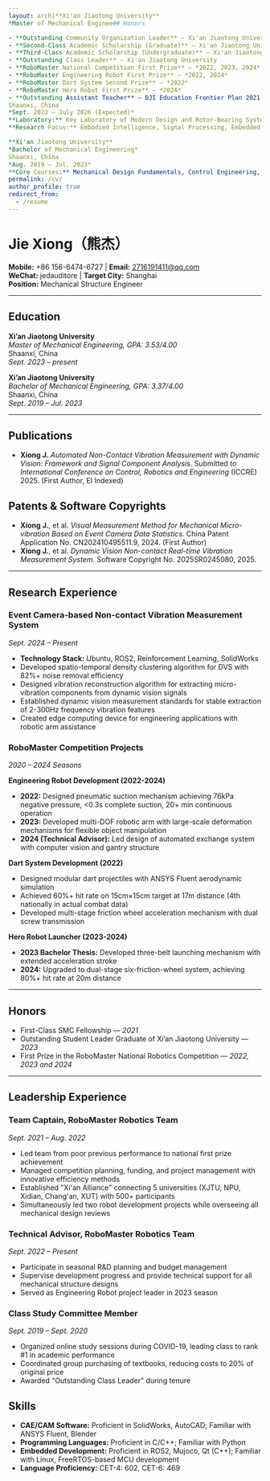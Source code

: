 ```yaml
---
layout: archi**Xi'an Jiaotong University**  
*Master of Mechanical Enginee## Honors  

- **Outstanding Community Organization Leader** — Xi'an Jiaotong University  
- **Second-Class Academic Scholarship (Graduate)** — Xi'an Jiaotong University  
- **Third-Class Academic Scholarship (Undergraduate)** — Xi'an Jiaotong University  
- **Outstanding Class Leader** — Xi'an Jiaotong University  
- **RoboMaster National Competition First Prize** — *2022, 2023, 2024*  
- **RoboMaster Engineering Robot First Prize** — *2022, 2024*  
- **RoboMaster Dart System Second Prize** — *2022*  
- **RoboMaster Hero Robot First Prize** — *2024*  
- **Outstanding Assistant Teacher** — DJI Education Frontier Plan 2021 Advisor: Prof. Xiang Li*  
Shaanxi, China  
*Sept. 2023 – July 2026 (Expected)*  
**Laboratory:** Key Laboratory of Modern Design and Rotor-Bearing System (MOE)  
**Research Focus:** Embodied Intelligence, Signal Processing, Embedded Software Development, Fault Diagnosis

**Xi'an Jiaotong University**  
*Bachelor of Mechanical Engineering*  
Shaanxi, China  
*Aug. 2019 – Jul. 2023*  
**Core Courses:** Mechanical Design Fundamentals, Control Engineering, Linear Algebra, Theoretical Mechanics: ""
permalink: /cv/
author_profile: true
redirect_from:
  - /resume
---
```


# Jie Xiong（熊杰）  
**Mobile:** +86 156-6474-6727 | **Email:** 2716191411@qq.com  
**WeChat:** jedauditore | **Target City:** Shanghai  
**Position:** Mechanical Structure Engineer

---

## Education  

**Xi’an Jiaotong University**  
*Master of Mechanical Engineering, GPA: 3.53/4.00*  
Shaanxi, China  
*Sept. 2023 – present*

**Xi’an Jiaotong University**  
*Bachelor of Mechanical Engineering, GPA: 3.37/4.00*  
Shaanxi, China  
*Sept. 2019 – Jul. 2023*

---

## Publications  

- **Xiong J.** *Automated Non-Contact Vibration Measurement with Dynamic Vision: Framework and Signal Component Analysis.* Submitted to *International Conference on Control, Robotics and Engineering* (ICCRE) 2025. (First Author, EI Indexed)

## Patents & Software Copyrights

- **Xiong J.**, et al. *Visual Measurement Method for Mechanical Micro-vibration Based on Event Camera Data Statistics.* China Patent Application No. CN202410495511.9, 2024. (First Author)
- **Xiong J.**, et al. *Dynamic Vision Non-contact Real-time Vibration Measurement System.* Software Copyright No. 2025SR0245080, 2025.

---

## Research Experience  

### Event Camera-based Non-contact Vibration Measurement System  
*Sept. 2024 – Present*  
- **Technology Stack:** Ubuntu, ROS2, Reinforcement Learning, SolidWorks
- Developed spatio-temporal density clustering algorithm for DVS with 82%+ noise removal efficiency
- Designed vibration reconstruction algorithm for extracting micro-vibration components from dynamic vision signals
- Established dynamic vision measurement standards for stable extraction of 2-300Hz frequency vibration features
- Created edge computing device for engineering applications with robotic arm assistance

### RoboMaster Competition Projects  
*2020 – 2024 Seasons*  

**Engineering Robot Development (2022-2024)**
- **2022:** Designed pneumatic suction mechanism achieving 76kPa negative pressure, <0.3s complete suction, 20+ min continuous operation
- **2023:** Developed multi-DOF robotic arm with large-scale deformation mechanisms for flexible object manipulation
- **2024 (Technical Advisor):** Led design of automated exchange system with computer vision and gantry structure

**Dart System Development (2022)**
- Designed modular dart projectiles with ANSYS Fluent aerodynamic simulation
- Achieved 60%+ hit rate on 15cm×15cm target at 17m distance (4th nationally in actual combat data)
- Developed multi-stage friction wheel acceleration mechanism with dual screw transmission

**Hero Robot Launcher (2023-2024)**
- **2023 Bachelor Thesis:** Developed three-belt launching mechanism with extended acceleration stroke
- **2024:** Upgraded to dual-stage six-friction-wheel system, achieving 80%+ hit rate at 20m distance

---

## Honors  

- First-Class SMC Fellowship — *2021*  
- Outstanding Student Leader Graduate of Xi’an Jiaotong University — *2023*  
- First Prize in the RoboMaster National Robotics Competition — *2022, 2023 and 2024*

---

## Leadership Experience  

### Team Captain, RoboMaster Robotics Team  
*Sept. 2021 – Aug. 2022*  
- Led team from poor previous performance to national first prize achievement
- Managed competition planning, funding, and project management with innovative efficiency methods
- Established "Xi'an Alliance" connecting 5 universities (XJTU, NPU, Xidian, Chang'an, XUT) with 500+ participants
- Simultaneously led two robot development projects while overseeing all mechanical design reviews

### Technical Advisor, RoboMaster Robotics Team  
*Sept. 2022 – Present*  
- Participate in seasonal R&D planning and budget management
- Supervise development progress and provide technical support for all mechanical structure designs
- Served as Engineering Robot project leader in 2023 season

### Class Study Committee Member  
*Sept. 2019 – Sept. 2020*  
- Organized online study sessions during COVID-19, leading class to rank #1 in academic performance
- Coordinated group purchasing of textbooks, reducing costs to 20% of original price
- Awarded "Outstanding Class Leader" during tenure

## Skills  

- **CAE/CAM Software:** Proficient in SolidWorks, AutoCAD; Familiar with ANSYS Fluent, Blender  
- **Programming Languages:** Proficient in C/C++; Familiar with Python  
- **Embedded Development:** Proficient in ROS2, Mujoco, Qt (C++); Familiar with Linux, FreeRTOS-based MCU development  
- **Language Proficiency:** CET-4: 602, CET-6: 469
